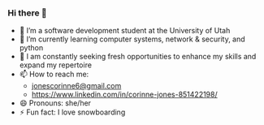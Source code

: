 ### Hi there 👋

- 🔭 I’m a software development student at the University of Utah
- 🌱 I’m currently learning computer systems, network & security, and python
- 👯 I am constantly seeking fresh opportunities to enhance my skills and expand my repertoire
- 📫 How to reach me: 
  - jonescorinne6@gmail.com
  - https://www.linkedin.com/in/corinne-jones-851422198/
- 😄 Pronouns: she/her
- ⚡ Fun fact: I love snowboarding

